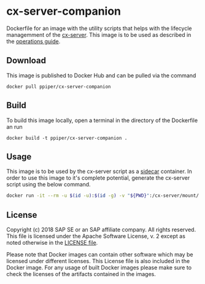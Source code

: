 # cx-server-companion

Dockerfile for an image with the utility scripts that helps with the lifecycle managemment of the [cx-server](https://github.com/SAP/devops-docker-images/blob/master/README.md#setting-up-jenkins-server).
This image is to be used as described in the [operations guide](https://github.com/SAP/devops-docker-images/blob/master/docs/operations/cx-server-operations-guide.md). 

## Download

This image is published to Docker Hub and can be pulled via the command

```
docker pull ppiper/cx-server-companion
```

## Build

To build this image locally, open a terminal in the directory of the Dockerfile an run

```
docker build -t ppiper/cx-server-companion .
```

## Usage

This image is to be used by the cx-server script as a [sidecar](https://docs.microsoft.com/en-us/azure/architecture/patterns/sidecar) container. In order to use this image to it's complete potential, generate the cx-server script using the below command.

```sh
docker run -it --rm -u $(id -u):$(id -g) -v "${PWD}":/cx-server/mount/ ppiper/cx-server-companion:latest init-cx-server
```

## License

Copyright (c) 2018 SAP SE or an SAP affiliate company. All rights reserved.
This file is licensed under the Apache Software License, v. 2 except as noted
otherwise in the [LICENSE file](https://github.com/SAP/devops-docker-images/blob/master/LICENSE).

Please note that Docker images can contain other software which may be licensed under different licenses. This License file is also included in the Docker image. For any usage of built Docker images please make sure to check the licenses of the artifacts contained in the images.